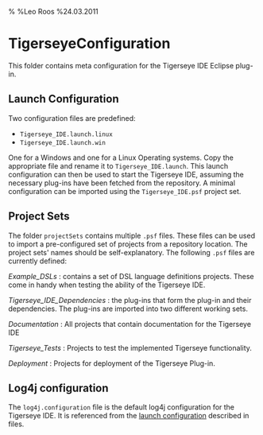 %
%Leo Roos
%24.03.2011

# TigerseyeConfiguration

This folder contains meta configuration for the Tigerseye IDE Eclipse plug-in.

## Launch Configuration

Two configuration files are predefined:

* `Tigerseye_IDE.launch.linux`
* `Tigerseye_IDE.launch.win`

One for a Windows and one for a Linux Operating systems.
Copy the appropriate file and rename it to `Tigerseye_IDE.launch`.
This launch configuration can then be used to start the Tigerseye IDE, 
assuming the necessary plug-ins have been fetched from the repository.
A minimal configuration can be imported using the `Tigerseye_IDE.psf`
project set.

## Project Sets

The folder `projectSets` contains multiple `.psf` files. These files can be used
to import a pre-configured set of projects from a repository location. The project sets' names
should be self-explanatory. The following `.psf` files are currently defined:

*Example_DSLs*
:   contains a set of DSL language definitions projects. These come in handy when testing the
    ability of the Tigerseye IDE.
    
*Tigerseye_IDE_Dependencies*
:   the plug-ins that form the plug-in and their dependencies.
    The plug-ins are imported into two different working sets.

*Documentation*
:   All projects that contain documentation for the Tigerseye IDE

*Tigerseye_Tests*
:   Projects to test the implemented Tigerseye functionality.

*Deployment*
:   Projects for deployment of the Tigerseye Plug-in.

## Log4j configuration

The `log4j.configuration` file is the default log4j configuration for the
Tigerseye IDE. It is referenced from the [launch configuration](#launch-configuration) described in files.